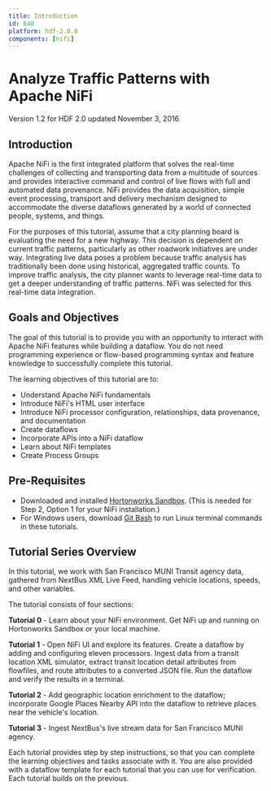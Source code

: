 ```yaml
---
title: Introduction
id: 640
platform: hdf-2.0.0
components: [nifi]
---
```


# Analyze Traffic Patterns with Apache NiFi

Version 1.2 for HDF 2.0 updated November 3, 2016

## Introduction

Apache NiFi is the first integrated platform that solves the real-time challenges of collecting and transporting data from a multitude of sources and provides interactive command and control of live flows with full and automated data provenance. NiFi provides the data acquisition, simple event processing, transport and delivery mechanism designed to accommodate the diverse dataflows generated by a world of connected people, systems, and things.

For the purposes of this tutorial, assume that a city planning board is evaluating the need for a new highway.  This decision is dependent on current traffic patterns, particularly as other roadwork initiatives are under way. Integrating live data poses a problem because traffic analysis has traditionally been done using historical, aggregated traffic counts.  To improve traffic analysis, the city planner wants to leverage real-time data to get a deeper understanding of traffic patterns.  NiFi was selected for this real-time data integration.

## Goals and Objectives

The goal of this tutorial is to provide you with an opportunity to interact with Apache NiFi features while building a dataflow. You do not need programming experience or flow-based programming syntax and feature knowledge to successfully complete this tutorial.

The learning objectives of this tutorial are to:
- Understand Apache NiFi fundamentals
- Introduce NiFi's HTML user interface
- Introduce NiFi processor configuration, relationships, data provenance, and documentation
- Create dataflows
- Incorporate APIs into a NiFi dataflow
- Learn about NiFi templates
- Create Process Groups


## Pre-Requisites
- Downloaded and installed [Hortonworks Sandbox](http://hortonworks.com/products/sandbox/). (This is needed for Step 2, Option 1 for your NiFi installation.)
- For Windows users, download [Git Bash](https://openhatch.org/missions/windows-setup/install-git-bash) to run Linux terminal commands in these tutorials.


## Tutorial Series Overview

In this tutorial, we work with San Francisco MUNI Transit agency data, gathered from NextBus XML Live Feed, handling vehicle locations, speeds, and other variables.

The tutorial consists of four sections:

**Tutorial 0** - Learn about your NiFi environment. Get NiFi up and running on Hortonworks Sandbox or your local machine.

**Tutorial 1** - Open NiFi UI and explore its features. Create a dataflow by adding and configuring eleven processors. Ingest data from a transit location XML simulator, extract transit location detail attributes from flowfiles, and route attributes to a converted JSON file. Run the dataflow and verify the results in a terminal.

**Tutorial 2** - Add geographic location enrichment to the dataflow; incorporate Google Places Nearby API into the dataflow to retrieve places near the vehicle's location.

**Tutorial 3** - Ingest NextBus's live stream data for San Francisco MUNI agency.

Each tutorial provides step by step instructions, so that you can complete the learning objectives and tasks associate with it. You are also provided with a dataflow template for each tutorial that you can use for verification. Each tutorial builds on the previous.
